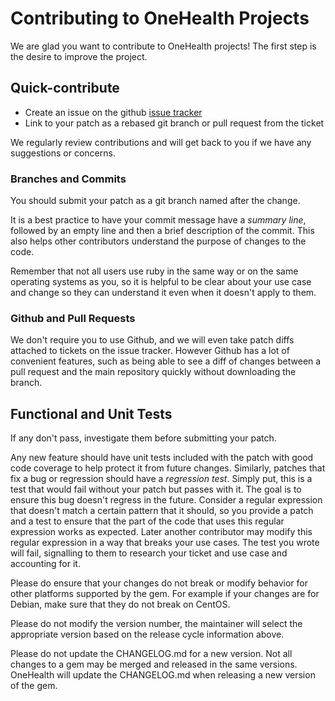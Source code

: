 # Contributing to OneHealth Projects

We are glad you want to contribute to OneHealth projects! The first
step is the desire to improve the project.

## Quick-contribute

* Create an issue on the github [issue tracker](https://github.com/onehealth/kitchen-cabinet/issues)
* Link to your patch as a rebased git branch or pull request from the ticket

We regularly review contributions and will get back to you if we have
any suggestions or concerns.

### Branches and Commits

You should submit your patch as a git branch named after the change.

It is a best practice to have your commit message have a _summary
line_, followed by an empty line and then a brief description of 
the commit. This also helps other contributors understand the 
purpose of changes to the code.

Remember that not all users use ruby in the same way or on the same
operating systems as you, so it is helpful to be clear about your use
case and change so they can understand it even when it doesn't apply
to them.

### Github and Pull Requests

We don't require you to use Github, and we will even take patch diffs
attached to tickets on the issue tracker. However Github has a lot of
convenient features, such as being able to see a diff of changes
between a pull request and the main repository quickly without
downloading the branch.

## Functional and Unit Tests

If any don't pass, investigate them before submitting your patch.

Any new feature should have unit tests included with the patch with
good code coverage to help protect it from future changes. Similarly,
patches that fix a bug or regression should have a _regression test_.
Simply put, this is a test that would fail without your patch but
passes with it. The goal is to ensure this bug doesn't regress in the
future. Consider a regular expression that doesn't match a certain
pattern that it should, so you provide a patch and a test to ensure
that the part of the code that uses this regular expression works as
expected. Later another contributor may modify this regular expression
in a way that breaks your use cases. The test you wrote will fail,
signalling to them to research your ticket and use case and accounting
for it.

Please do ensure that your changes do not break or modify behavior for
other platforms supported by the gem. For example if your changes
are for Debian, make sure that they do not break on CentOS.

Please do not modify the version number, the maintainer will select 
the appropriate version based on the release cycle information above.

Please do not update the CHANGELOG.md for a new version. Not all
changes to a gem may be merged and released in the same versions.
OneHealth will update the CHANGELOG.md when releasing a new version of
the gem.
